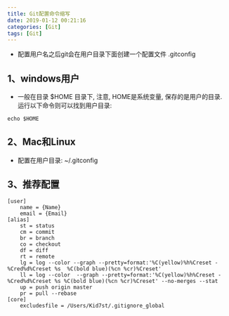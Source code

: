 ```yaml
---
title: Git配置命令缩写
date: 2019-01-12 00:21:16
categories: [Git]
tags: [Git]
---
```


- 配置用户名之后git会在用户目录下面创建一个配置文件 .gitconfig

## 1、windows用户

- 一般在目录 $HOME 目录下, 注意, HOME是系统变量, 保存的是用户的目录. 运行以下命令则可以找到用户目录:

```
echo $HOME
```

## 2、Mac和Linux

- 配置在用户目录: ~/.gitconfig

## 3、推荐配置

```
[user]
    name = {Name}
    email = {Email}
[alias]
    st = status
    cm = commit
    br = branch
    co = checkout
    df = diff
    rt = remote
    lg = log --color --graph --pretty=format:'%C(yellow)%h%Creset -%Cred%d%Creset %s  %C(bold blue)(%cn %cr)%Creset'
    ll = log --color  --graph --pretty=format:'%C(yellow)%h%Creset -%Cred%d%Creset %s %C(bold blue)(%cn %cr)%Creset' --no-merges --stat
    up = push origin master
    pr = pull --rebase
[core]
    excludesfile = /Users/Kid7st/.gitignore_global
```